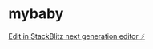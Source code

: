 # mybaby

[Edit in StackBlitz next generation editor ⚡️](https://stackblitz.com/~/github.com/mthdht/mybaby)